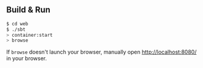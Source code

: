## Build & Run ##

```sh
$ cd web
$ ./sbt
> container:start
> browse
```

If `browse` doesn't launch your browser, manually open [http://localhost:8080/](http://localhost:8080/) in your browser.
